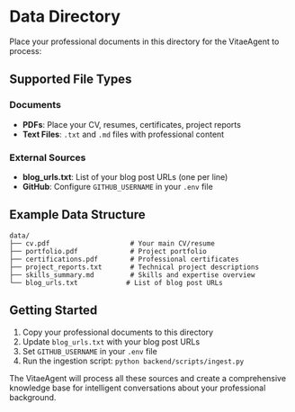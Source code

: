 # Data Directory

Place your professional documents in this directory for the VitaeAgent to process:

## Supported File Types

### Documents
- **PDFs**: Place your CV, resumes, certificates, project reports
- **Text Files**: `.txt` and `.md` files with professional content

### External Sources
- **blog_urls.txt**: List of your blog post URLs (one per line)
- **GitHub**: Configure `GITHUB_USERNAME` in your `.env` file

## Example Data Structure
```
data/
├── cv.pdf                    # Your main CV/resume
├── portfolio.pdf             # Project portfolio
├── certifications.pdf        # Professional certificates
├── project_reports.txt       # Technical project descriptions
├── skills_summary.md         # Skills and expertise overview
└── blog_urls.txt            # List of blog post URLs
```

## Getting Started

1. Copy your professional documents to this directory
2. Update `blog_urls.txt` with your blog post URLs
3. Set `GITHUB_USERNAME` in your `.env` file
4. Run the ingestion script: `python backend/scripts/ingest.py`

The VitaeAgent will process all these sources and create a comprehensive knowledge base for intelligent conversations about your professional background.